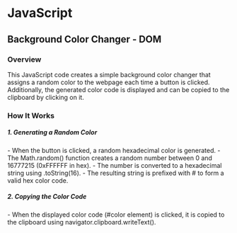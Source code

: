 # JavaScript

<h2>Background Color Changer - DOM</h2>

<h3>Overview</h3>
<p>This JavaScript code creates a simple background color changer that assigns a random color to the webpage each time a button is clicked. Additionally, the generated color code is displayed and can be copied to the clipboard by clicking on it.</p>

<h3>How It Works</h3>

<h5>1. Generating a Random Color</h5>
- When the button is clicked, a random hexadecimal color is generated.
- The Math.random() function creates a random number between 0 and 16777215 (0xFFFFFF in hex).
- The number is converted to a hexadecimal string using .toString(16).
- The resulting string is prefixed with # to form a valid hex color code.

<h5>2. Copying the Color Code</h5>
- When the displayed color code (#color element) is clicked, it is copied to the clipboard using navigator.clipboard.writeText().
